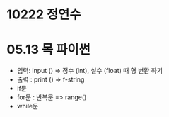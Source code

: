 # 10222 정연수
# 05.13 목 파이썬
+ 입력: input () => 정수 (int), 실수 (float) 때 형 변환 하기 
+ 출력 : print () => f-string
+ if문
+ for문 : 반복문 => range()
+ while문
